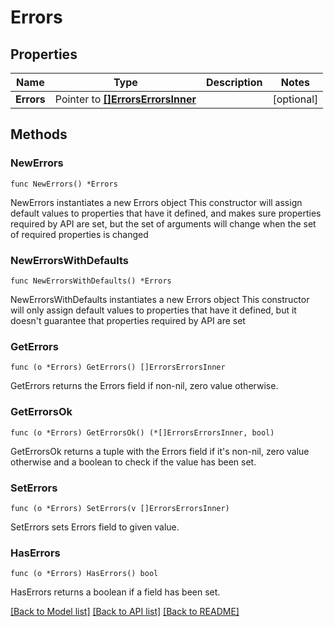 # Errors

## Properties

Name | Type | Description | Notes
------------ | ------------- | ------------- | -------------
**Errors** | Pointer to [**[]ErrorsErrorsInner**](ErrorsErrorsInner.md) |  | [optional] 

## Methods

### NewErrors

`func NewErrors() *Errors`

NewErrors instantiates a new Errors object
This constructor will assign default values to properties that have it defined,
and makes sure properties required by API are set, but the set of arguments
will change when the set of required properties is changed

### NewErrorsWithDefaults

`func NewErrorsWithDefaults() *Errors`

NewErrorsWithDefaults instantiates a new Errors object
This constructor will only assign default values to properties that have it defined,
but it doesn't guarantee that properties required by API are set

### GetErrors

`func (o *Errors) GetErrors() []ErrorsErrorsInner`

GetErrors returns the Errors field if non-nil, zero value otherwise.

### GetErrorsOk

`func (o *Errors) GetErrorsOk() (*[]ErrorsErrorsInner, bool)`

GetErrorsOk returns a tuple with the Errors field if it's non-nil, zero value otherwise
and a boolean to check if the value has been set.

### SetErrors

`func (o *Errors) SetErrors(v []ErrorsErrorsInner)`

SetErrors sets Errors field to given value.

### HasErrors

`func (o *Errors) HasErrors() bool`

HasErrors returns a boolean if a field has been set.


[[Back to Model list]](../README.md#documentation-for-models) [[Back to API list]](../README.md#documentation-for-api-endpoints) [[Back to README]](../README.md)


